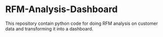 # RFM-Analysis-Dashboard
This repository contain python code for doing RFM analysis on customer data and transforming it into a dashboard.
